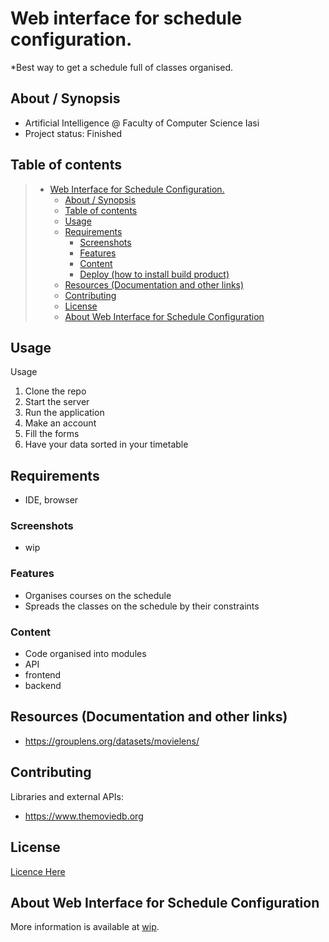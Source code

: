 # Web interface for schedule configuration.

  *Best way to get a schedule full of classes organised.
## About / Synopsis

* Artificial Intelligence @ Faculty of Computer Science Iasi
* Project status: Finished

## Table of contents

> * [Web Interface for Schedule Configuration.](#web-interface-for-schedule-configuration.)
>   * [About / Synopsis](#about--synopsis)
>   * [Table of contents](#table-of-contents)
>   * [Usage](#usage)
>   * [Requirements](#requirements)
>     * [Screenshots](#screenshots)
>     * [Features](#features)
>     * [Content](#content)
>     * [Deploy (how to install build product)](#deploy-how-to-install-build-product)
>   * [Resources (Documentation and other links)](#resources-documentation-and-other-links)
>   * [Contributing](#contributing)
>   * [License](#license)
>   * [About Web Interface for Schedule Configuration](#about-web-interface-for-schedule-configuration)

## Usage

Usage

1. Clone the repo
2. Start the server
3. Run the application
4. Make an account
5. Fill the forms 
6. Have your data sorted in your timetable


## Requirements
* IDE, browser 

### Screenshots

* wip

### Features

* Organises courses on the schedule
* Spreads the classes on the schedule by their constraints

### Content

* Code organised into modules
* API
* frontend
* backend


## Resources (Documentation and other links)

* https://grouplens.org/datasets/movielens/

## Contributing

Libraries and external APIs:

* https://www.themoviedb.org

## License

[Licence Here](-)

## About Web Interface for Schedule Configuration
More information is available at [wip](here).
